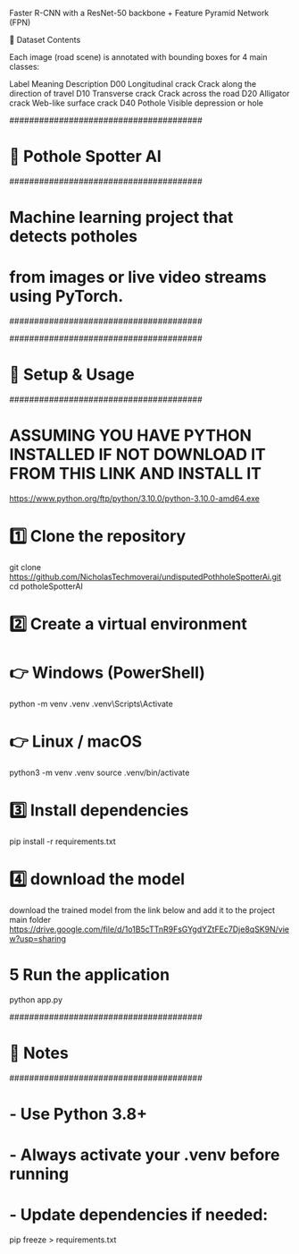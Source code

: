 Faster R-CNN with a ResNet-50 backbone + Feature Pyramid Network (FPN)

📁 Dataset Contents

Each image (road scene) is annotated with bounding boxes for 4 main classes:

Label	Meaning	Description
D00	Longitudinal crack	Crack along the direction of travel
D10	Transverse crack	Crack across the road
D20	Alligator crack	Web-like surface crack
D40	Pothole	Visible depression or hole




#######################################
# 🚧 Pothole Spotter AI
#######################################
# Machine learning project that detects potholes 
# from images or live video streams using PyTorch.
#######################################

#######################################
# 🔧 Setup & Usage
#######################################


# ASSUMING YOU HAVE PYTHON INSTALLED IF NOT DOWNLOAD IT FROM THIS LINK AND INSTALL IT 
https://www.python.org/ftp/python/3.10.0/python-3.10.0-amd64.exe


# 1️⃣ Clone the repository
git clone https://github.com/NicholasTechmoverai/undisputedPothholeSpotterAi.git
cd potholeSpotterAI

# 2️⃣ Create a virtual environment
# 👉 Windows (PowerShell)
python -m venv .venv
.venv\Scripts\Activate

# 👉 Linux / macOS
python3 -m venv .venv
source .venv/bin/activate

# 3️⃣ Install dependencies
pip install -r requirements.txt


# 4️⃣ download the model
download the trained model from the link below and add it to the project main folder
https://drive.google.com/file/d/1o1B5cTTnR9FsGYgdYZtFEc7Dje8qSK9N/view?usp=sharing

# 5 Run the application
python app.py

#######################################
# 📝 Notes
#######################################
# - Use Python 3.8+ 
# - Always activate your .venv before running
# - Update dependencies if needed:
pip freeze > requirements.txt
